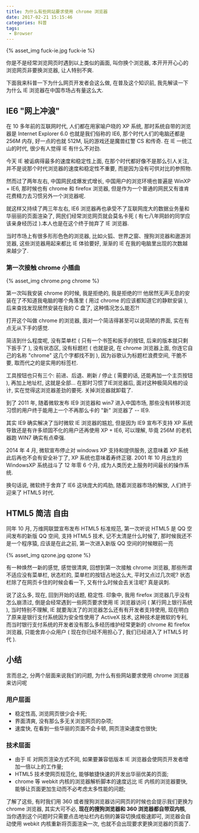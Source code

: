 ```yaml
---
title: 为什么有些网站要求使用 chrome 浏览器
date: 2017-02-21 15:15:46
categories: 科普
tags:
 - Browser
---
```


{% asset_img fuck-ie.jpg fuck-ie %}

你是不是经常浏览网页时遇到以上类似的画面, 叫你换个浏览器, 本开开开心心的浏览网页非要换浏览器, 让人特别不爽.

下面我来科普一下为什么网页开发者会这么做, 在普及这个知识前, 我先解读一下为什么 IE 浏览器在中国市场占有量这么大.

## IE6 "网上冲浪"

在 10 多年前的互联网时代, 人们都在用家喻户晓的 XP 系统, 那时系统自带的浏览器是 Internet Explorer 6.0 也就是我们俗称的 IE6, 那个时代人们的电脑还都是 256M 内存, 好一点的也就 512M, 玩的游戏还是魔兽红警 CS 和传奇. 在 IE 一统江山的时代, 很少有人觉得 IE 有什么不对劲.

今天 IE 被诟病得最多的速度和稳定性上面, 在那个时代都好像不是那么引人关注, 并不是说那个时代浏览器的速度和稳定性不重要, 而是因为没有可供对比的参照物.

然而过了两年左右, 中国网民成爆发式增长, 中国用户的浏览环境也普遍是 WinXP + IE6, 那时候也有 chrome 和 firefox 浏览器, 但是作为一个普通的网民又有谁肯花费精力去习惯另外一个浏览器呢.

<!-- more -->

就这样又持续了两三年左右, IE6 浏览器再也承受不了互联网庞大的数据业务量和华丽丽的页面渲染了, 网民们经常浏览网页就会莫名卡死 ( 有七八年网龄的同学应该亲身经历过 ).本人也是在这个终于抛弃了 IE 浏览器.

当时市场上有很多形形色色的浏览器, 比如火狐、世界之窗、搜狗浏览器和遨游浏览器, 这些浏览器用起来都比 IE 体验要好, 渐渐的 IE 在我的电脑里出现的次数越来越少了.

### 第一次接触 chrome 小插曲

{% asset_img chrome.png chrome %}

第一次叫我安装 chrome 的时候, 我是拒绝的, 我是拒绝的!!! 他居然无声无息的安装在了不知道我电脑的哪个角落里 ( 用过 chrome 的应该都知道它的静默安装 ), 后来查找发现居然安装在我的 C 盘了, 这种情况怎么能忍?!

打开这个叫做 chrome 的浏览器, 面对一个简洁得甚至可以说简陋的界面, 实在有点无从下手的感觉.

简洁到什么程度呢, 没有菜单栏 ( 只有一个书签和扳手的按钮, 后来的版本就只剩下扳手了 ), 没有状态区, 没有标题栏 ( 也就是说, 在 chrome 浏览器上面, 你连它自己的名称 "chrome" 这几个字都找不到 ), 因为谷歌认为标题栏浪费空间, 干脆不要, 取而代之的是实用的标签栏.

 工具按钮也只有三个: 前进、后退、刷新 / 停止 ( 需要的话, 还能再加一个主页按钮 ), 再加上地址栏, 这就是全部... 在那时习惯了IE浏览器后, 面对这种极简风格的设计, 实在觉得这浏览器差劲的要死. 关掉浏览器就卸载了.

到了 2011 年, 随着微软发布 IE9 浏览器和 win7 进入中国市场, 那些没有转移浏览习惯的用户终于能用上一个不再那么卡的 "新" 浏览器了 -- IE9.

其实 IE9 确实解决了当时微软 IE 浏览器的尴尬, 但是因为 IE9 宣布不支持 XP 系统导致还是有许多顽固不化的用户还再使用 XP + IE6, 可以理解, 毕竟 256M 的老机器跑 WIN7 确实有点牵强.

2014 年 4 月, 微软宣布停止对 windows XP 支持和提供服务, 这意味着 XP 系统此后再也不会有安全补丁了, XP 系统也意味着寿终正寝. 2001 年 10 月出生的 WindowsXP 系统战斗了 12 年零 6 个月, 成为人类历史上服务时间最长的操作系统.

换句话说, 微软终于舍弃了 IE6 这块庞大的鸡肋, 随着浏览器市场的解放, 人们终于迎来了 HTML5 时代.

## HTML5 简洁 自由

同年 10 月, 万维网联盟宣布发布 HTML5 标准规范, 第一次听说 HTML5 是 QQ 空间发布的新版 QQ 空间, 支持 HTML5 技术, 记不太清是什么时候了, 那时候我还不是一个程序猿, 应该是在此之前, 第一次进入新版 QQ 空间的时候眼前一亮

{% asset_img qzone.jpg qzone %}

有一种焕然一新的感觉, 感觉很清爽, 回想到第一次接触 chrome 浏览器, 那些所谓不适应没有菜单栏, 状态栏的, 菜单栏的按钮占地这么大, 平时又点过几次呢? 状态栏除了在网页卡住的时候会看一下, 又有什么时候会去关注呢? 真是讽刺.

说了这么多, 现在, 回到开始的话题, 稳定性. 印象中, 我用 firefox 浏览器几乎没有怎么崩溃过, 倒是会经常遇到一些网页要求使用 IE 浏览器访问 ( 某行网上银行系统 ), 当时特别不理解, IE 就要淘汰了的浏览器怎么还有有开发者支持使用, 现在明白了原来是银行支付系统因为安全性使用了 ActiveX 技术, 这种技术是微软的专利, 而当时银行支付系统的开发者没有那么多经历维护经常更新的 chrome 和 firefox 浏览器, 只能舍弃小众用户 ( 现在你已经不用担心了, 我们已经进入了 HTML5 时代 ).

## 小结

言而总之, 分两个层面来说我们的问题, 为什么有些网站要求使用 chrome 浏览器来访问呢

### 用户层面

* 稳定性高, 浏览网页很少会卡死;
* 界面清爽, 没有那么多无关浏览网页的杂项;
* 速度快, 在看到一些华丽的页面不会卡顿, 网页渲染速度也很快;

### 技术层面

* 由于 IE 对网页渲染方式不同, 如果要兼容低版本 IE 浏览器会使网页开发者增加一倍以上的工作量;
* HTML5 技术使网页规范化, 能够敏捷快速的开发出华丽优美的页面;
* chrome 等 webkit 内核的浏览器解析脚本的速度远比 IE 内核的浏览器要快, 能够让页面更加生动而不必考虑太多性能的问题;

了解了这些, 有时我们用 360 或者搜狗浏览器访问网页的时候也会提示我们更换为 chrome 浏览器, 其实大可不必, __现在的搜狗浏览器和 360 浏览器都自带双内核__, 当你遇到这个问题时只需要点击地址栏内右侧的兼容切换成极速即可, 浏览器会自动使用 webkit 内核重新将页面渲染一次, 也就不会出现要求更换浏览器的页面了.
